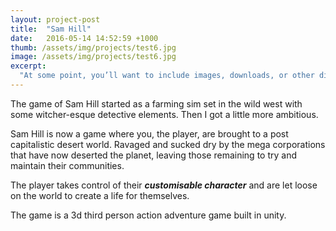 ```yaml
---
layout: project-post
title:  "Sam Hill"
date:   2016-05-14 14:52:59 +1000
thumb: /assets/img/projects/test6.jpg
image: /assets/img/projects/test6.jpg
excerpt:
  "At some point, you’ll want to include images, downloads, or other digital assets along with your text content. One common solution is to create a folder in the root of the project directory called something like assets"
---
```

The game of Sam Hill started as a farming sim set in the wild west with some witcher-esque detective elements. Then I got a little more ambitious.

Sam Hill is now a game where you, the player, are brought to a post capitalistic desert world. Ravaged and sucked dry by the mega corporations that have now deserted the planet, leaving those remaining to try and maintain their communities.

The player takes control of their ***customisable character*** and are let loose on the world to create a life for themselves.

The game is a 3d third person action adventure game built in unity.

